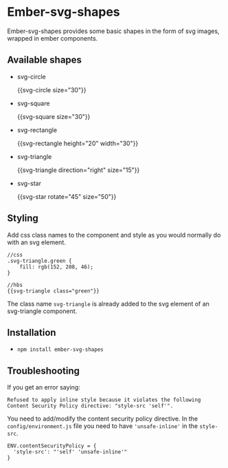 # Ember-svg-shapes

Ember-svg-shapes provides some basic shapes in the form of svg images, wrapped in ember components.

## Available shapes

* svg-circle

    {{svg-circle size="30"}}

* svg-square

    {{svg-square size="30"}}

* svg-rectangle

    {{svg-rectangle height="20" width="30"}}

* svg-triangle

    {{svg-triangle direction="right" size="15"}}

* svg-star

    {{svg-star rotate="45" size="50"}}



## Styling

Add css class names to the component and style as you would normally do with an svg element.

    //css
    .svg-triangle.green {
        fill: rgb(152, 208, 46);
    }

    //hbs
    {{svg-triangle class="green"}}

The class name `svg-triangle` is already added to the svg element of an svg-triangle
component.



## Installation

* `npm install ember-svg-shapes`

## Troubleshooting

If you get an error saying:

    Refused to apply inline style because it violates the following Content Security Policy directive: "style-src 'self'".

You need to add/modify the content security policy directive.  In the `config/environment.js` file you need to have `'unsafe-inline'` in the `style-src`.

    ENV.contentSecurityPolicy = {
      'style-src': "'self' 'unsafe-inline'"
    }
